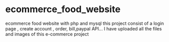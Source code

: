 # ecommerce_food_website
ecommerce food website with php and mysql
this project consist of a login page , create account , order, bill,paypal API...
I have uploaded all the files and images of this e-commerce project
